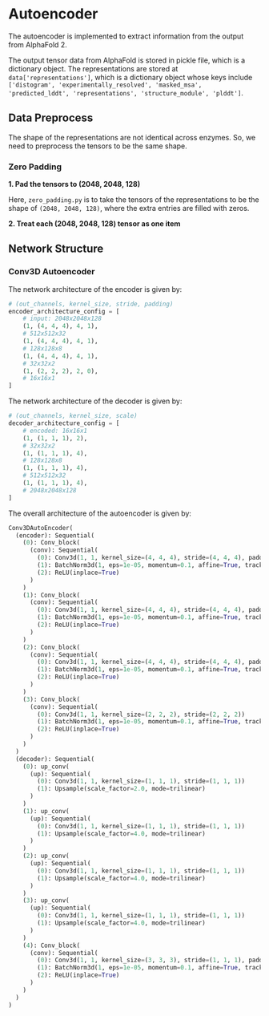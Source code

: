 # Autoencoder

The autoencoder is implemented to extract information from the output from AlphaFold 2.

The output tensor data from AlphaFold is stored in pickle file, which is a dictionary object. The representations are stored at `data['representations']`, which is a dictionary object whose keys include `['distogram', 'experimentally_resolved', 'masked_msa', 'predicted_lddt', 'representations', 'structure_module', 'plddt']`.

## Data Preprocess

The shape of the representations are not identical across enzymes. So, we need to preprocess the tensors to be the same shape.

### Zero Padding

**1. Pad the tensors to (2048, 2048, 128)**

Here, `zero_padding.py` is to take the tensors of the representations to be the shape of `(2048, 2048, 128)`, where the extra entries are filled with zeros.

**2. Treat each (2048, 2048, 128) tensor as one item**

<!-- ### Method 2

**1. Pad the tensors to (2048, 2048, 128)**

Here, `zero_padding.py` is to take the tensors of the representations to be the shape of `(2048, 2048, 128)`, where the extra entries are filled with zeros.

**2. Split the tensor by channel**

Split the (2048, 2048, 128) tensor by channel so the one original tensor will be 128 tensors of size (2048, 2048, 1). -->

## Network Structure

### Conv3D Autoencoder

The network architecture of the encoder is given by:

```python
# (out_channels, kernel_size, stride, padding)
encoder_architecture_config = [
    # input: 2048x2048x128
    (1, (4, 4, 4), 4, 1),
    # 512x512x32
    (1, (4, 4, 4), 4, 1),
    # 128x128x8
    (1, (4, 4, 4), 4, 1),
    # 32x32x2
    (1, (2, 2, 2), 2, 0),
    # 16x16x1
]
```

The network architecture of the decoder is given by:

```python
# (out_channels, kernel_size, scale)
decoder_architecture_config = [
    # encoded: 16x16x1
    (1, (1, 1, 1), 2),
    # 32x32x2
    (1, (1, 1, 1), 4),
    # 128x128x8
    (1, (1, 1, 1), 4),
    # 512x512x32
    (1, (1, 1, 1), 4),
    # 2048x2048x128
]
```

The overall architecture of the autoencoder is given by:

```python
Conv3DAutoEncoder(
  (encoder): Sequential(
    (0): Conv_block(
      (conv): Sequential(
        (0): Conv3d(1, 1, kernel_size=(4, 4, 4), stride=(4, 4, 4), padding=(1, 1, 1))
        (1): BatchNorm3d(1, eps=1e-05, momentum=0.1, affine=True, track_running_stats=True)
        (2): ReLU(inplace=True)
      )
    )
    (1): Conv_block(
      (conv): Sequential(
        (0): Conv3d(1, 1, kernel_size=(4, 4, 4), stride=(4, 4, 4), padding=(1, 1, 1))
        (1): BatchNorm3d(1, eps=1e-05, momentum=0.1, affine=True, track_running_stats=True)
        (2): ReLU(inplace=True)
      )
    )
    (2): Conv_block(
      (conv): Sequential(
        (0): Conv3d(1, 1, kernel_size=(4, 4, 4), stride=(4, 4, 4), padding=(1, 1, 1))
        (1): BatchNorm3d(1, eps=1e-05, momentum=0.1, affine=True, track_running_stats=True)
        (2): ReLU(inplace=True)
      )
    )
    (3): Conv_block(
      (conv): Sequential(
        (0): Conv3d(1, 1, kernel_size=(2, 2, 2), stride=(2, 2, 2))
        (1): BatchNorm3d(1, eps=1e-05, momentum=0.1, affine=True, track_running_stats=True)
        (2): ReLU(inplace=True)
      )
    )
  )
  (decoder): Sequential(
    (0): up_conv(
      (up): Sequential(
        (0): Conv3d(1, 1, kernel_size=(1, 1, 1), stride=(1, 1, 1))
        (1): Upsample(scale_factor=2.0, mode=trilinear)
      )
    )
    (1): up_conv(
      (up): Sequential(
        (0): Conv3d(1, 1, kernel_size=(1, 1, 1), stride=(1, 1, 1))
        (1): Upsample(scale_factor=4.0, mode=trilinear)
      )
    )
    (2): up_conv(
      (up): Sequential(
        (0): Conv3d(1, 1, kernel_size=(1, 1, 1), stride=(1, 1, 1))
        (1): Upsample(scale_factor=4.0, mode=trilinear)
      )
    )
    (3): up_conv(
      (up): Sequential(
        (0): Conv3d(1, 1, kernel_size=(1, 1, 1), stride=(1, 1, 1))
        (1): Upsample(scale_factor=4.0, mode=trilinear)
      )
    )
    (4): Conv_block(
      (conv): Sequential(
        (0): Conv3d(1, 1, kernel_size=(3, 3, 3), stride=(1, 1, 1), padding=(1, 1, 1))
        (1): BatchNorm3d(1, eps=1e-05, momentum=0.1, affine=True, track_running_stats=True)
        (2): ReLU(inplace=True)
      )
    )
  )
)
```

<!-- ### Conv2D Autoencoder (2)

The network architecture of the encoder is given by:

```python
# (out_channels, kernel_size, stride, padding)
encoder_architecture_config = [
    (128, 7, 4, 3),
    (64, 5, 2, 2),
    (32, 3, 2, 1),  # (128 * 128 * 64)
    (16, 3, 2, 1),  # (64 * 64 * 32)
    (8, 3, 2, 1),   # (32 * 32 * 8)
    (4, 3, 2, 1),   # (16 * 16 * 4)
    (1, 1, 1, 0),   # (16 * 16 * 1)
]
```

The network architecture of the decoder is given by:

```python
# (out_channels, kernel_size, stride, padding, output_padding)
decoder_architecture_config = [
    (4, 3, 1, 1, 0),   # (16 * 16 * 4)
    (8, 3, 2, 1, 1),   # (32 * 32 * 8)
    (16, 3, 2, 1, 1),   # (64 * 64 * 16)
    (32, 1, 1, 0, 0),  # (64 * 64 * 32)
    (64, 3, 2, 1, 1),  # (128 * 128 * 64)
    (64, 3, 2, 1, 1),  # (256 * 256 * 64)
    (96, 3, 2, 1, 1),  # (512 * 512 * 96)
    (128, 5, 2, 2, 1),  # (1024 * 1024 * 128)
    (128, 5, 1, 2, 0),  # (1024 * 1024 * 128)
    (128, 3, 1, 1, 0),  # (2048 * 2048 * 128)
]
``` -->
